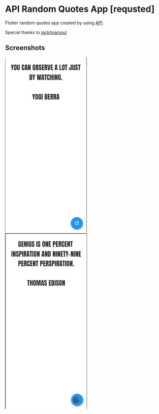 # API Random Quotes App [requsted]

Flutter random quotes app created by using [API](https://run.mocky.io/v3/1649bd7b-1fb3-44fe-83a6-2c529afb112d).

Special thanks to [jacklmarsoul](https://github.com/jacklmarsoul)

## Screenshots


<img src='img/1.png'>
<img src='img/2.png'>